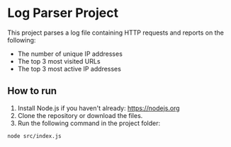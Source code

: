 # Log Parser Project

This project parses a log file containing HTTP requests and reports on the following:

- The number of unique IP addresses
- The top 3 most visited URLs
- The top 3 most active IP addresses

## How to run

1. Install Node.js if you haven't already: https://nodejs.org
2. Clone the repository or download the files.
3. Run the following command in the project folder:

```bash
node src/index.js
```

